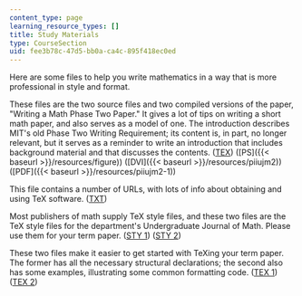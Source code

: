 ```yaml
---
content_type: page
learning_resource_types: []
title: Study Materials
type: CourseSection
uid: fee3b78c-47d5-bb0a-ca4c-895f418ec0ed
---
```


Here are some files to help you write mathematics in a way that is more professional in style and format.

These files are the two source files and two compiled versions of the paper, "Writing a Math Phase Two Paper." It gives a lot of tips on writing a short math paper, and also serves as a model of one. The introduction describes MIT's old Phase Two Writing Requirement; its content is, in part, no longer relevant, but it serves as a reminder to write an introduction that includes background material and that discusses the contents. ([TEX](/courses/mathematics/18-704-seminar-in-algebra-and-number-theory-computational-commutative-algebra-and-algebraic-geometry-fall-2008/study-materials/piiUJM2.tex)) ([PS]({{< baseurl >}}/resources/figure)) ([DVI]({{< baseurl >}}/resources/piiujm2)) ([PDF]({{< baseurl >}}/resources/piiujm2-1))

This file contains a number of URLs, with lots of info about obtaining and using TeX software. ([TXT](/courses/mathematics/18-704-seminar-in-algebra-and-number-theory-computational-commutative-algebra-and-algebraic-geometry-fall-2008/study-materials/resources.txt))

Most publishers of math supply TeX style files, and these two files are the TeX style files for the department's Undergraduate Journal of Math. Please use them for your term paper. ([STY 1](/courses/mathematics/18-704-seminar-in-algebra-and-number-theory-computational-commutative-algebra-and-algebraic-geometry-fall-2008/study-materials/mathp2e.sty)) ([STY 2](/courses/mathematics/18-704-seminar-in-algebra-and-number-theory-computational-commutative-algebra-and-algebraic-geometry-fall-2008/study-materials/thmp2e.sty))

These two files make it easier to get started with TeXing your term paper. The former has all the necessary structural declarations; the second also has some examples, illustrating some common formatting code. ([TEX 1](/courses/mathematics/18-704-seminar-in-algebra-and-number-theory-computational-commutative-algebra-and-algebraic-geometry-fall-2008/study-materials/skeleton.tex)) ([TEX 2](/courses/mathematics/18-704-seminar-in-algebra-and-number-theory-computational-commutative-algebra-and-algebraic-geometry-fall-2008/study-materials/example.tex))